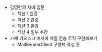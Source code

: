  - 김영한의 자바 입문
	- 섹션 1 완강
	- 섹션 2 완강
	- 섹션 3 완강
	- 섹션 4 일부 수강
- 카페 키오스크 예제에 메일 전송 로직 구현해보기
	- MailSenderClient 구현체 작성 중
